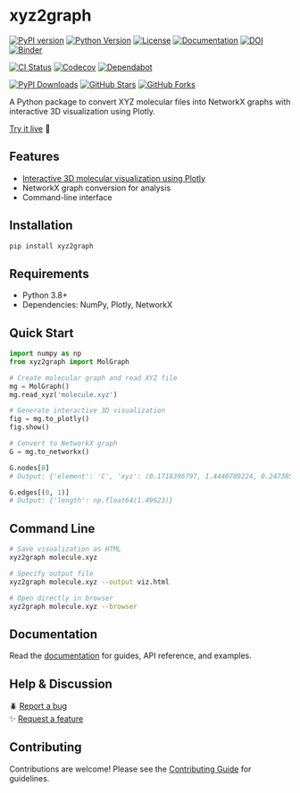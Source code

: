 # xyz2graph

[![PyPI version](https://img.shields.io/pypi/v/xyz2graph.svg)](https://pypi.org/project/xyz2graph/)
[![Python Version](https://img.shields.io/pypi/pyversions/xyz2graph.svg)](https://pypi.org/project/xyz2graph/)
[![License](https://img.shields.io/github/license/zotko/xyz2graph.svg)](https://github.com/zotko/xyz2graph/blob/master/LICENSE)
[![Documentation](https://img.shields.io/badge/docs-mkdocs-blue)](https://zotko.github.io/xyz2graph)
[![DOI](https://zenodo.org/badge/144382005.svg)](https://doi.org/10.5281/zenodo.14569337)
[![Binder](https://mybinder.org/badge_logo.svg)](https://mybinder.org/v2/gh/zotko/xyz2graph/main?urlpath=%2Fdoc%2Ftree%2Fbinder%2Fxyz2graph.ipynb)

[![CI Status](https://img.shields.io/github/actions/workflow/status/zotko/xyz2graph/ci.yml?branch=develop&label=CI)](https://github.com/zotko/xyz2graph/actions/workflows/ci.yml)
[![Codecov](https://img.shields.io/codecov/c/github/zotko/xyz2graph/main?label=Coverage)](https://codecov.io/gh/zotko/xyz2graph)
[![Dependabot](https://img.shields.io/badge/Dependabot-Enabled-brightgreen)](https://github.com/zotko/xyz2graph/network/updates)

[![PyPI Downloads](https://static.pepy.tech/badge/xyz2graph/month)](https://pepy.tech/projects/xyz2graph)
[![GitHub Stars](https://img.shields.io/github/stars/zotko/xyz2graph)](https://github.com/zotko/xyz2graph/stargazers)
[![GitHub Forks](https://img.shields.io/github/forks/zotko/xyz2graph)](https://github.com/zotko/xyz2graph/network/members)

A Python package to convert XYZ molecular files into NetworkX graphs with interactive 3D visualization using Plotly.

[Try it live](https://mybinder.org/v2/gh/zotko/xyz2graph/main?urlpath=%2Fdoc%2Ftree%2Fbinder%2Fxyz2graph.ipynb) 🚀

## Features

- [Interactive 3D molecular visualization using Plotly](https://zotko.github.io/xyz2graph/demo)
- NetworkX graph conversion for analysis
- Command-line interface

## Installation

```bash
pip install xyz2graph
```

## Requirements

- Python 3.8+
- Dependencies: NumPy, Plotly, NetworkX

## Quick Start

```python
import numpy as np
from xyz2graph import MolGraph

# Create molecular graph and read XYZ file
mg = MolGraph()
mg.read_xyz('molecule.xyz')

# Generate interactive 3D visualization
fig = mg.to_plotly()
fig.show()

# Convert to NetworkX graph
G = mg.to_networkx()

G.nodes[0]
# Output: {'element': 'C', 'xyz': (0.1718396797, 1.4440789224, 0.2473852864)}

G.edges[(0, 1)]
# Output: {'length': np.float64(1.49623)}
```

## Command Line

```bash
# Save visualization as HTML
xyz2graph molecule.xyz

# Specify output file
xyz2graph molecule.xyz --output viz.html

# Open directly in browser
xyz2graph molecule.xyz --browser
```

## Documentation

Read the [documentation](https://zotko.github.io/xyz2graph) for guides, API reference, and examples.

## Help & Discussion

🪲 [Report a bug](https://github.com/zotko/xyz2graph/issues)  
✨ [Request a feature](https://github.com/zotko/xyz2graph/discussions)

## Contributing

Contributions are welcome! Please see the [Contributing Guide](https://github.com/zotko/xyz2graph/tree/main/CONTRIBUTING.md) for guidelines.
